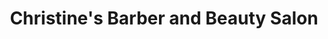 ---
title: "Christine's Barber and Beauty Salon"
url: /monticello/christines-barber-and-beauty-salon/
shop: hairdresser
---
